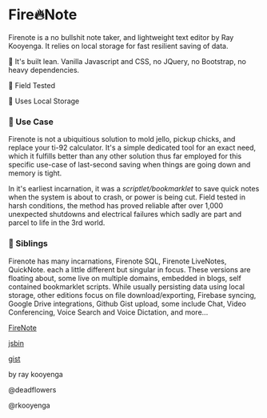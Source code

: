 # Fire🔥Note

Firenote is a no bullshit note taker, and lightweight text editor by Ray Kooyenga. It relies on local storage for fast resilient saving of data. 

🔧 It's built lean. Vanilla Javascript and CSS, no JQuery, no Bootstrap, no heavy dependencies. 

📡 Field Tested

💽 Uses Local Storage

### :radio_button: Use Case
Firenote is not a ubiquitious solution to mold jello, pickup chicks, and replace your ti-92 calculator. It's a simple dedicated tool for an exact need, which it fulfills better than any other solution thus far employed for this specific use-case of last-second saving when things are going down and memory is tight. 

In it's earliest incarnation, it was a *scriptlet/bookmarklet* to save quick notes when the system is about to crash, or power is being cut. Field tested in harsh conditions, the method has proved reliable after over 1,000 unexpected shutdowns and electrical failures which sadly are part and parcel to life in the 3rd world. 


### :radio_button: Siblings
Firenote has many incarnations, Firenote SQL, Firenote LiveNotes, QuickNote. each a little different but singular in focus. These versions are floating about, some  live on multiple domains, embedded in blogs, self contained bookmarklet scripts. While usually persisting data using local storage, other editions focus on file download/exporting, Firebase syncing, Google Drive integrations, Github Gist upload, some include Chat, Video Conferencing, Voice Search and Voice Dictation, and more...    

[FireNote](http://firenote.info)

[jsbin ](https://output.jsbin.com/wasake#latest)

[gist](https://gist.github.com/deadflowers/ac211bd18ede4b6e73ac5679f114c178#README.md)

by ray kooyenga

@deadflowers

@rkooyenga


